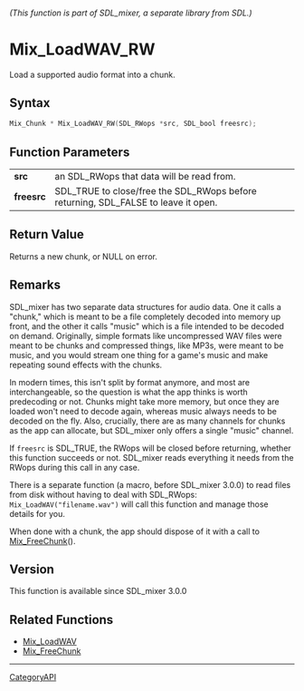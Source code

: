 ###### (This function is part of SDL_mixer, a separate library from SDL.)
# Mix_LoadWAV_RW

Load a supported audio format into a chunk.

## Syntax

```c
Mix_Chunk * Mix_LoadWAV_RW(SDL_RWops *src, SDL_bool freesrc);

```

## Function Parameters

|                 |                                                                                    |
| --------------- | ---------------------------------------------------------------------------------- |
| **src**         | an SDL_RWops that data will be read from.                                          |
| **freesrc**     | SDL_TRUE to close/free the SDL_RWops before returning, SDL_FALSE to leave it open. |

## Return Value

Returns a new chunk, or NULL on error.

## Remarks

SDL_mixer has two separate data structures for audio data. One it calls a
"chunk," which is meant to be a file completely decoded into memory up
front, and the other it calls "music" which is a file intended to be
decoded on demand. Originally, simple formats like uncompressed WAV files
were meant to be chunks and compressed things, like MP3s, were meant to be
music, and you would stream one thing for a game's music and make repeating
sound effects with the chunks.

In modern times, this isn't split by format anymore, and most are
interchangeable, so the question is what the app thinks is worth
predecoding or not. Chunks might take more memory, but once they are loaded
won't need to decode again, whereas music always needs to be decoded on the
fly. Also, crucially, there are as many channels for chunks as the app can
allocate, but SDL_mixer only offers a single "music" channel.

If `freesrc` is SDL_TRUE, the RWops will be closed before returning,
whether this function succeeds or not. SDL_mixer reads everything it needs
from the RWops during this call in any case.

There is a separate function (a macro, before SDL_mixer 3.0.0) to read
files from disk without having to deal with SDL_RWops:
`Mix_LoadWAV("filename.wav")` will call this function and manage those
details for you.

When done with a chunk, the app should dispose of it with a call to
[Mix_FreeChunk](Mix_FreeChunk.md)().

## Version

This function is available since SDL_mixer 3.0.0

## Related Functions

* [Mix_LoadWAV](Mix_LoadWAV.md)
* [Mix_FreeChunk](Mix_FreeChunk.md)

----
[CategoryAPI](CategoryAPI.md)
